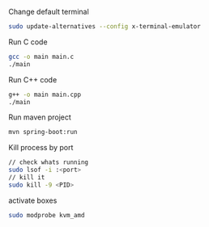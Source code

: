 Change default terminal

```bash
sudo update-alternatives --config x-terminal-emulator
```

Run C code

```bash
gcc -o main main.c
./main
```

Run C++ code

```bash
g++ -o main main.cpp
./main
```

Run maven project

```bash
mvn spring-boot:run
```

Kill process by port

```bash
// check whats running
sudo lsof -i :<port>
// kill it
sudo kill -9 <PID>
```

activate boxes

```bash
sudo modprobe kvm_amd
```

